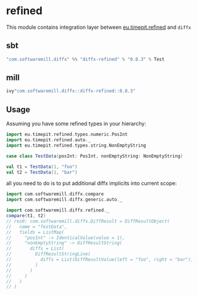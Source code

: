 # refined

This module contains integration layer between [eu.timepit.refined](https://github.com/fthomas/refined) and `diffx`

## sbt

```scala
"com.softwaremill.diffx" %% "diffx-refined" % "0.8.3" % Test    
```

## mill

```scala
ivy"com.softwaremill.diffx::diffx-refined::0.8.3"
```

## Usage

Assuming you have some refined types in your hierarchy:

```scala
import eu.timepit.refined.types.numeric.PosInt
import eu.timepit.refined.auto._
import eu.timepit.refined.types.string.NonEmptyString

case class TestData(posInt: PosInt, nonEmptyString: NonEmptyString)

val t1 = TestData(1, "foo")
val t2 = TestData(1, "bar")
```

all you need to do is to put additional diffx implicits into current scope:

```scala
import com.softwaremill.diffx.compare
import com.softwaremill.diffx.generic.auto._

import com.softwaremill.diffx.refined._
compare(t1, t2)
// res0: com.softwaremill.diffx.DiffResult = DiffResultObject(
//   name = "TestData",
//   fields = ListMap(
//     "posInt" -> IdenticalValue(value = 1),
//     "nonEmptyString" -> DiffResultString(
//       diffs = List(
//         DiffResultStringLine(
//           diffs = List(DiffResultValue(left = "foo", right = "bar"))
//         )
//       )
//     )
//   )
// )
```